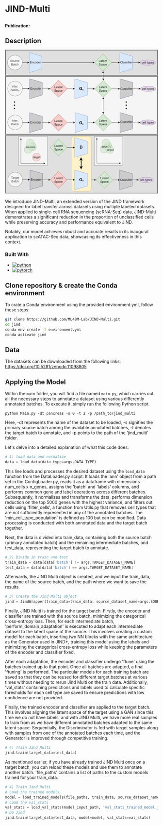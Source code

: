 # JIND-Multi
##  
#### Publication:  

<!-- ABOUT THE PROJECT -->
## Description
<p align="center">
    <img src="jind_multi.png" width="700" alt="PDF Image">
</p>

We introduce JIND-Multi, an extended version of the JIND framework designed for label transfer across datasets using multiple labeled datasets. When applied to single-cell RNA sequencing (scRNA-Seq) data, 
JIND-Multi demonstrates a significant reduction in the proportion of unclassified cells while preserving accuracy and performance equivalent to JIND. 

Notably, our model achieves robust and accurate results 
in its inaugural application to scATAC-Seq data, showcasing its effectiveness in this context.

### Built With
*   <a href="https://www.python.org/">
      <img src="https://www.python.org/static/community_logos/python-logo.png" width="80" alt="python" >
    </a>
*   <a href="https://pytorch.org/">
      <img src="https://pytorch.org/assets/images/pytorch-logo.png" width="80" alt="pytorch" >
    </a>

## Clone repository & create the Conda environment
To crate a Conda environment using the provided environment.yml, follow these steps:

```bash
git clone https://github.com/ML4BM-Lab/JIND-Multi.git
cd jind
conda env create -f environment.yml
conda activate jind
```
## Data
The datasets can be downloaded from the following links:  https://doi.org/10.5281/zenodo.11098805

## Applying the Model
Within the `main` folder, you will find a file named `main.py`, which carries out all the necessary steps to annotate a dataset using various differently annotated batches. To execute it, simply run the following Python script.

``` shell
python Main.py -dt pancreas -s 0 -t 2 -p /path_to/jind_multi
```
Here, -dt represents the name of the dataset to be loaded, -s signifies the primary source batch among the available annotated batches, -t denotes the target batch to annotate, and -p points to the path of the 'jind_multi' folder. 

Let's delve into a detailed explanation of what this code does:

```python
# 1) load data and normalize
data = load_data(data_type=args.DATA_TYPE)
```
This line loads and processes the desired dataset using the `load_data` function from the DataLoader.py script. It loads the 'ann' object from a path set in the ConfigLoader.py, reads it as a dataframe with dimensions num_cells x n_genes, assigns the 'batch' and 'labels' columns, and performs common gene and label operations across different batches. Subsequently, it normalizes and transforms the data, performs dimension reduction on the top 5000 genes with the highest variance, and filters out cells using 'filter_cells', a function from Utils.py that removes cell types that are not sufficiently represented in any of the annotated batches. The 'min_cell_type_population' is defined as 100 but can be modified. Data processing is conducted with both annotated data and the target batch together.

Next, the data is divided into train_data, containing both the source batch (primary annotated batch) and the remaining intermediate batches, and test_data, representing the target batch to annotate.

```python
# 2) Divide in train and test
train_data = data[data['batch'] != args.TARGET_DATASET_NAME]
test_data = data[data['batch'] == args.TARGET_DATASET_NAME]
```

Afterwards, the JIND Multi object is created, and we input the train_data, the name of the source batch, and the path where we want to save the results.

```python
# 3) Create the Jind Multi object
jind = JindWrapper(train_data=train_data, source_dataset_name=args.SOURCE_DATASET_NAME, output_path=args.PATH_WD+'/output/'+ args.DATA_TYPE)
```

Finally, JIND Multi is trained for the target batch. Firstly, the encoder and classifier are trained with the source batch, minimizing the categorical cross-entropy loss. Then, for each intermediate batch, 'perform_domain_adaptation' is executed to adapt each intermediate dataset to the latent space of the source. This involves creating a custom model for each batch, inserting two NN blocks with the same architecture as the Generator used in JIND+, training this model using the labels and minimizing the categorical cross-entropy loss while keeping the parameters of the encoder and classifier fixed.

After each adaptation, the encoder and classifier undergo 'ftune' using the batches trained up to that point. Once all batches are adapted, a final 'ftuning' is performed. The particular models for each training batch are saved so that they can be reused for different target batches at various times without needing to rerun Jind Multi on the train data. Additionally, 'val_stats' containing predictions and labels used to calculate specific thresholds for each cell type are saved to ensure predictions with low confidence are not provided.

Finally, the trained encoder and classifier are applied to the target batch. This involves aligning the latent space of the target using a GAN since this time we do not have labels, and with JIND Multi, we have more real samples to train from as we have different annotated batches adapted to the same latent space. Sequentially, the Discriminator is fed with target samples along with samples from one of the annotated batches each time, and the Generator is improved through competitive training.

```python
# 4) Train Jind Multi
jind.train(target_data=test_data)
```

As mentioned earlier, if you have already trained JIND Multi once on a target batch, you can reload these models and use them to annotate another batch. 'file_paths' contains a list of paths to the custom models trained for your train_data.

```python
# 4) Train Jind Multi
# Load the trained models
model = load_trained_models(file_paths, train_data, source_dataset_name, device)
# Load the val_stats
val_stats = load_val_stats(model_input_path, 'val_stats_trained_model.json') 
# Do Jind
jind.train(target_data=test_data, model=model, val_stats=val_stats)
```

        
   
       






